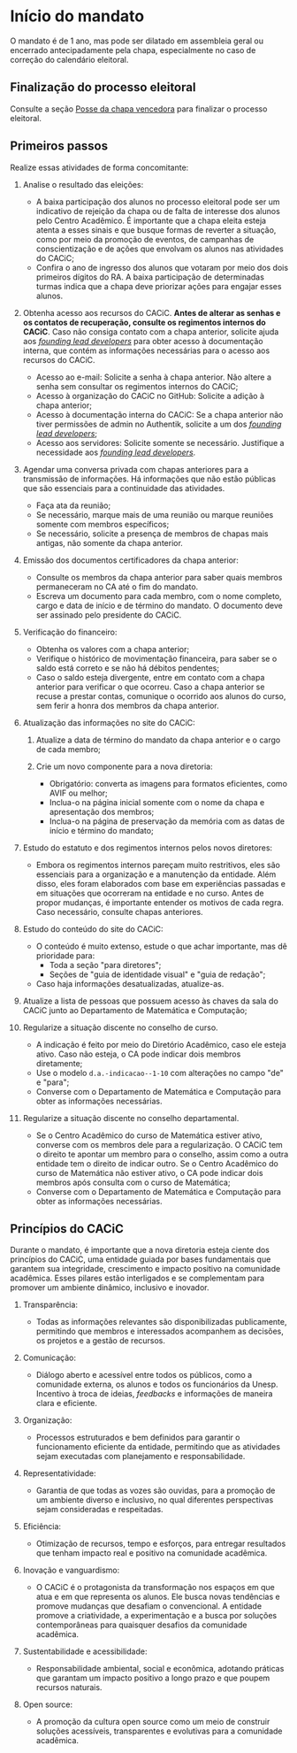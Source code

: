 # Início do mandato

O mandato é de 1 ano, mas pode ser dilatado em assembleia geral ou encerrado antecipadamente pela chapa, especialmente no caso de correção do calendário eleitoral.

## Finalização do processo eleitoral

Consulte a seção [Posse da chapa vencedora](../Eleições.mdx#8-posse-da-chapa-vencedora) para finalizar o processo eleitoral.

## Primeiros passos

Realize essas atividades de forma concomitante:

1. Analise o resultado das eleições:

   - A baixa participação dos alunos no processo eleitoral pode ser um indicativo de rejeição da chapa ou de falta de interesse dos alunos pelo Centro Acadêmico. É importante que a chapa eleita esteja atenta a esses sinais e que busque formas de reverter a situação, como por meio da promoção de eventos, de campanhas de conscientização e de ações que envolvam os alunos nas atividades do CACiC;
   - Confira o ano de ingresso dos alunos que votaram por meio dos dois primeiros dígitos do RA. A baixa participação de determinadas turmas indica que a chapa deve priorizar ações para engajar esses alunos.

1. Obtenha acesso aos recursos do CACiC. **Antes de alterar as senhas e os contatos de recuperação, consulte os regimentos internos do CACiC**. Caso não consiga contato com a chapa anterior, solicite ajuda aos [_founding lead developers_](https://docs.fctapp.cacic.dev.br/Geral/Especifica%C3%A7%C3%B5es%20gerais/Auditing#founding-lead-developers) para obter acesso à documentação interna, que contém as informações necessárias para o acesso aos recursos do CACiC.

   - Acesso ao e-mail: Solicite a senha à chapa anterior. Não altere a senha sem consultar os regimentos internos do CACiC;
   - Acesso à organização do CACiC no GitHub: Solicite a adição à chapa anterior;
   - Acesso à documentação interna do CACiC: Se a chapa anterior não tiver permissões de admin no Authentik, solicite a um dos [_founding lead developers_](https://docs.fctapp.cacic.dev.br/Geral/Especifica%C3%A7%C3%B5es%20gerais/Auditing#founding-lead-developers);
   - Acesso aos servidores: Solicite somente se necessário. Justifique a necessidade aos [_founding lead developers_](https://docs.fctapp.cacic.dev.br/Geral/Especifica%C3%A7%C3%B5es%20gerais/Auditing#founding-lead-developers).

1. Agendar uma conversa privada com chapas anteriores para a transmissão de informações. Há informações que não estão públicas que são essenciais para a continuidade das atividades.

   - Faça ata da reunião;
   - Se necessário, marque mais de uma reunião ou marque reuniões somente com membros específicos;
   - Se necessário, solicite a presença de membros de chapas mais antigas, não somente da chapa anterior.

1. Emissão dos documentos certificadores da chapa anterior:

   - Consulte os membros da chapa anterior para saber quais membros permaneceram no CA até o fim do mandato.
   - Escreva um documento para cada membro, com o nome completo, cargo e data de início e de término do mandato. O documento deve ser assinado pelo presidente do CACiC.

1. Verificação do financeiro:

   - Obtenha os valores com a chapa anterior;
   - Verifique o histórico de movimentação financeira, para saber se o saldo está correto e se não há débitos pendentes;
   - Caso o saldo esteja divergente, entre em contato com a chapa anterior para verificar o que ocorreu. Caso a chapa anterior se recuse a prestar contas, comunique o ocorrido aos alunos do curso, sem ferir a honra dos membros da chapa anterior.

1. Atualização das informações no site do CACiC:

   1. Atualize a data de término do mandato da chapa anterior e o cargo de cada membro;
   1. Crie um novo componente para a nova diretoria:

      - Obrigatório: converta as imagens para formatos eficientes, como AVIF ou melhor;
      - Inclua-o na página inicial somente com o nome da chapa e apresentação dos membros;
      - Inclua-o na página de preservação da memória com as datas de início e término do mandato;

1. Estudo do estatuto e dos regimentos internos pelos novos diretores:

   - Embora os regimentos internos pareçam muito restritivos, eles são essenciais para a organização e a manutenção da entidade. Além disso, eles foram elaborados com base em experiências passadas e em situações que ocorreram na entidade e no curso. Antes de propor mudanças, é importante entender os motivos de cada regra. Caso necessário, consulte chapas anteriores.

1. Estudo do conteúdo do site do CACiC:

   - O conteúdo é muito extenso, estude o que achar importante, mas dê prioridade para:
     - Toda a seção "para diretores";
     - Seções de "guia de identidade visual" e "guia de redação";
   - Caso haja informações desatualizadas, atualize-as.

1. Atualize a lista de pessoas que possuem acesso às chaves da sala do CACiC junto ao Departamento de Matemática e Computação;

1. Regularize a situação discente no conselho de curso.

   - A indicação é feito por meio do Diretório Acadêmico, caso ele esteja ativo. Caso não esteja, o CA pode indicar dois membros diretamente;
   - Use o modelo `d.a.-indicacao--1-10` com alterações no campo "de" e "para";
   - Converse com o Departamento de Matemática e Computação para obter as informações necessárias.

1. Regularize a situação discente no conselho departamental.
   - Se o Centro Acadêmico do curso de Matemática estiver ativo, converse com os membros dele para a regularização. O CACiC tem o direito te apontar um membro para o conselho, assim como a outra entidade tem o direito de indicar outro. Se o Centro Acadêmico do curso de Matemática não estiver ativo, o CA pode indicar dois membros após consulta com o curso de Matemática;
   - Converse com o Departamento de Matemática e Computação para obter as informações necessárias.

## Princípios do CACiC

Durante o mandato, é importante que a nova diretoria esteja ciente dos princípios do CACiC, uma entidade guiada por bases fundamentais que garantem sua integridade, crescimento e impacto positivo na comunidade acadêmica. Esses pilares estão interligados e se complementam para promover um ambiente dinâmico, inclusivo e inovador.

1. Transparência:

   - Todas as informações relevantes são disponibilizadas publicamente, permitindo que membros e interessados acompanhem as decisões, os projetos e a gestão de recursos.

1. Comunicação:

   - Diálogo aberto e acessível entre todos os públicos, como a comunidade externa, os alunos e todos os funcionários da Unesp. Incentivo à troca de ideias, _feedbacks_ e informações de maneira clara e eficiente.

1. Organização:

   - Processos estruturados e bem definidos para garantir o funcionamento eficiente da entidade, permitindo que as atividades sejam executadas com planejamento e responsabilidade.

1. Representatividade:

   - Garantia de que todas as vozes são ouvidas, para a promoção de um ambiente diverso e inclusivo, no qual diferentes perspectivas sejam consideradas e respeitadas.

1. Eficiência:

   - Otimização de recursos, tempo e esforços, para entregar resultados que tenham impacto real e positivo na comunidade acadêmica.

1. Inovação e vanguardismo:

   - O CACiC é o protagonista da transformação nos espaços em que atua e em que representa os alunos. Ele busca novas tendências e promove mudanças que desafiam o convencional. A entidade promove a criatividade, a experimentação e a busca por soluções contemporâneas para quaisquer desafios da comunidade acadêmica.

1. Sustentabilidade e acessibilidade:

   - Responsabilidade ambiental, social e econômica, adotando práticas que garantam um impacto positivo a longo prazo e que poupem recursos naturais.

1. Open source:

   - A promoção da cultura open source como um meio de construir soluções acessíveis, transparentes e evolutivas para a comunidade acadêmica.
